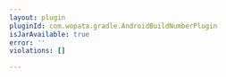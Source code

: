 ```yaml
---
layout: plugin
pluginId: com.wopata.gradle.AndroidBuildNumberPlugin
isJarAvailable: true
error: ''
violations: []

---
```

